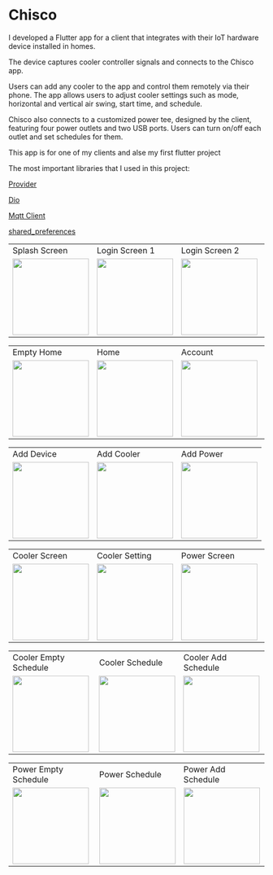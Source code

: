 # Chisco
I developed a Flutter app for a client that integrates with their IoT hardware device installed in homes.

The device captures cooler controller signals and connects to the Chisco app.

Users can add any cooler to the app and control them remotely via their phone. The app allows users to adjust cooler settings such as mode, horizontal and vertical air swing, start time, and schedule.

Chisco also connects to a customized power tee, designed by the client, featuring four power outlets and two USB ports. Users can turn on/off each outlet and set schedules for them.

This app is for one of my clients and alse my first flutter project

The most important libraries that I used in this project:

[Provider](https://pub.dev/packages/provider)

[Dio](https://pub.dev/packages/dio)

[Mqtt Client](https://pub.dev/packages/mqtt_client)

[shared_preferences](https://pub.dev/packages/shared_preferences)

 
<table>
  <tr>
    <td>Splash Screen</td>
     <td>Login Screen 1</td>
     <td>Login Screen 2</td>
     <td>Login Screen 3</td>
  </tr>
  <tr>
    <td><img src="https://user-images.githubusercontent.com/54314092/233347600-ef374184-7374-4c4a-8a86-4d534386e9df.png" width="150"/></td>
    <td><img src="https://user-images.githubusercontent.com/54314092/233347564-3a60537d-d35e-46a3-a109-bd28d8567052.png" width="150"/></td>
    <td><img src="https://user-images.githubusercontent.com/54314092/233347561-5d1509af-3035-4ca6-9e84-7a9d8e12d3fb.png" width="150"/></td>
    <td><img src="https://user-images.githubusercontent.com/54314092/233347554-7f5ba452-0fad-4050-aa7a-d52c516967f4.png" width="150"/></td>
  </tr>
 </table>
 
 <table>
  <tr>
    <td>Empty Home</td>
     <td>Home</td>
     <td>Account</td>
    <td>Profile</td>
   
  </tr>
  <tr>
    <td><img src="https://user-images.githubusercontent.com/54314092/233347529-6ea29059-0856-4e57-94fc-63c12d2e13ff.png" width="150"/></td>
    <td><img src="https://user-images.githubusercontent.com/54314092/233347543-2e8d796e-e59d-4744-9802-0fa1d5b9f6f0.png" width="150"/></td>
    <td><img src="https://user-images.githubusercontent.com/54314092/233347605-e827967f-c6b1-488f-9376-d4f419a8d3f4.png" width="150"/></td>
    <td><img src="https://user-images.githubusercontent.com/54314092/233347579-282bb164-ef34-4144-86d0-76f15ee74eeb.png" width="150"/></td>
    
  </tr>
 </table>

  <table>
  <tr>
  <td>Add Device</td>
    <td>Add Cooler</td>
     <td>Add Power</td>
   
  </tr>
  <tr>
  <td><img src="https://user-images.githubusercontent.com/54314092/233347518-05954127-a8b8-4dfb-95da-f5c9a43c6d51.png" width="150"/></td>
    <td><img src="https://user-images.githubusercontent.com/54314092/233347607-d2908665-318b-45a5-8609-e4f5c4a92a38.png" width="150"/></td>
    <td><img src="https://user-images.githubusercontent.com/54314092/233347615-e6faa914-f8ed-4e38-bb70-c66a9e214341.png" width="150"/></td>
  </tr>
 </table>

  <table>
  <tr>
    <td>Cooler Screen</td>
     <td>Cooler Setting</td>
     <td>Power Screen</td>
    <td>Power Setting</td>
   
  </tr>
  <tr>
    <td><img src="https://user-images.githubusercontent.com/54314092/233347641-799e88c5-0c72-4251-b79e-38406d93be6b.png" width="150"/></td>
    <td><img src="https://user-images.githubusercontent.com/54314092/233347509-7174e3af-cfa3-45fe-b340-7827dc9cb484.png" width="150"/></td>
    <td><img src="https://user-images.githubusercontent.com/54314092/233347572-5ce040aa-05e7-4a4b-aac7-8697473215e4.png" width="150"/></td>
    <td><img src="https://user-images.githubusercontent.com/54314092/233347514-47487196-4d3d-4f3c-abd0-8d3c673ab516.png" width="150"/></td>
  </tr>
 </table>


   <table>
  <tr>
    <td>Cooler Empty Schedule</td>
    <td>Cooler Schedule</td>
    <td>Cooler Add Schedule</td>
   
  </tr>
  <tr>
    <td><img src="https://user-images.githubusercontent.com/54314092/233347585-d6da471c-feb3-49b4-ba72-a320f4fbbe91.png" width="150"/></td>
    <td><img src="https://user-images.githubusercontent.com/54314092/226916851-da422baf-12e9-411b-905f-92642c2d9a57.png" width="150"/></td>
    <td><img src="https://user-images.githubusercontent.com/54314092/233347624-69004d7a-8511-47a1-a24a-565dda15c158.png" width="150"/></td>
  </tr>
 </table>


   <table>
  <tr>
    <td>Power Empty Schedule</td>
    <td>Power Schedule</td>
    <td>Power Add Schedule</td>
   
  </tr>
  <tr>
    <td><img src="https://user-images.githubusercontent.com/54314092/233347596-d77d3155-cd77-4f3f-9bec-ae7fe0319366.png" width="150"/></td>
    <td><img src="https://user-images.githubusercontent.com/54314092/233347502-4b2bb974-bdae-4729-9c61-d62883ae20cf.png" width="150"/></td>
    <td><img src="https://user-images.githubusercontent.com/54314092/233347634-ed242da3-932c-42ee-ba4e-e56a03db41a5.png" width="150"/></td>
  </tr>
 </table>


